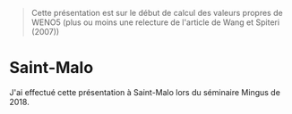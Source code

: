 > Cette présentation est sur le début de calcul des valeurs propres de WENO5 (plus ou moins une relecture de l'article de Wang et Spiteri (2007))

# Saint-Malo

J'ai effectué cette présentation à Saint-Malo lors du séminaire Mingus de 2018.
